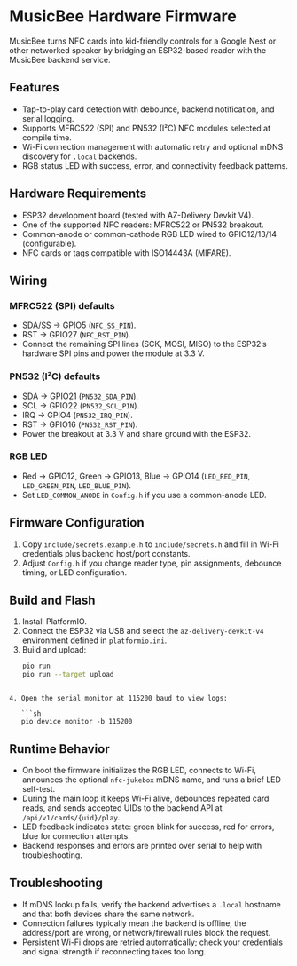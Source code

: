 # MusicBee Hardware Firmware

MusicBee turns NFC cards into kid-friendly controls for a Google Nest or other networked speaker by bridging an ESP32-based reader with the MusicBee backend service.

## Features
- Tap-to-play card detection with debounce, backend notification, and serial logging.
- Supports MFRC522 (SPI) and PN532 (I²C) NFC modules selected at compile time.
- Wi-Fi connection management with automatic retry and optional mDNS discovery for `.local` backends.
- RGB status LED with success, error, and connectivity feedback patterns.

## Hardware Requirements
- ESP32 development board (tested with AZ-Delivery Devkit V4).
- One of the supported NFC readers: MFRC522 or PN532 breakout.
- Common-anode or common-cathode RGB LED wired to GPIO12/13/14 (configurable).
- NFC cards or tags compatible with ISO14443A (MIFARE).

## Wiring
### MFRC522 (SPI) defaults
- SDA/SS → GPIO5 (`NFC_SS_PIN`).
- RST → GPIO27 (`NFC_RST_PIN`).
- Connect the remaining SPI lines (SCK, MOSI, MISO) to the ESP32’s hardware SPI pins and power the module at 3.3 V.

### PN532 (I²C) defaults
- SDA → GPIO21 (`PN532_SDA_PIN`).
- SCL → GPIO22 (`PN532_SCL_PIN`).
- IRQ → GPIO4 (`PN532_IRQ_PIN`).
- RST → GPIO16 (`PN532_RST_PIN`).
- Power the breakout at 3.3 V and share ground with the ESP32.

### RGB LED
- Red → GPIO12, Green → GPIO13, Blue → GPIO14 (`LED_RED_PIN`, `LED_GREEN_PIN`, `LED_BLUE_PIN`).
- Set `LED_COMMON_ANODE` in `Config.h` if you use a common-anode LED.

## Firmware Configuration
1. Copy `include/secrets.example.h` to `include/secrets.h` and fill in Wi-Fi credentials plus backend host/port constants.
2. Adjust `Config.h` if you change reader type, pin assignments, debounce timing, or LED configuration.

## Build and Flash
1. Install PlatformIO.
2. Connect the ESP32 via USB and select the `az-delivery-devkit-v4` environment defined in `platformio.ini`.
3. Build and upload:
   ```sh
   pio run
   pio run --target upload
```

4. Open the serial monitor at 115200 baud to view logs:

   ```sh
   pio device monitor -b 115200
   ```

## Runtime Behavior

* On boot the firmware initializes the RGB LED, connects to Wi-Fi, announces the optional `nfc-jukebox` mDNS name, and runs a brief LED self-test.
* During the main loop it keeps Wi-Fi alive, debounces repeated card reads, and sends accepted UIDs to the backend API at `/api/v1/cards/{uid}/play`.
* LED feedback indicates state: green blink for success, red for errors, blue for connection attempts.
* Backend responses and errors are printed over serial to help with troubleshooting.

## Troubleshooting

* If mDNS lookup fails, verify the backend advertises a `.local` hostname and that both devices share the same network.
* Connection failures typically mean the backend is offline, the address/port are wrong, or network/firewall rules block the request.
* Persistent Wi-Fi drops are retried automatically; check your credentials and signal strength if reconnecting takes too long.

